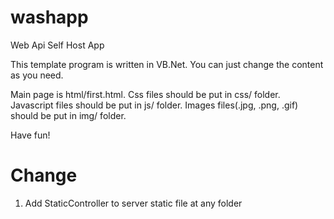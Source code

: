washapp
=======

Web Api Self Host App

This template program is written in VB.Net.
You can just change the content as you need.

Main page is html/first.html.
Css files should be put in css/ folder.
Javascript files should be put in js/ folder.
Images files(.jpg, .png, .gif) should be put in img/ folder.

Have fun!


Change
=======
1. Add StaticController to server static file at any folder
